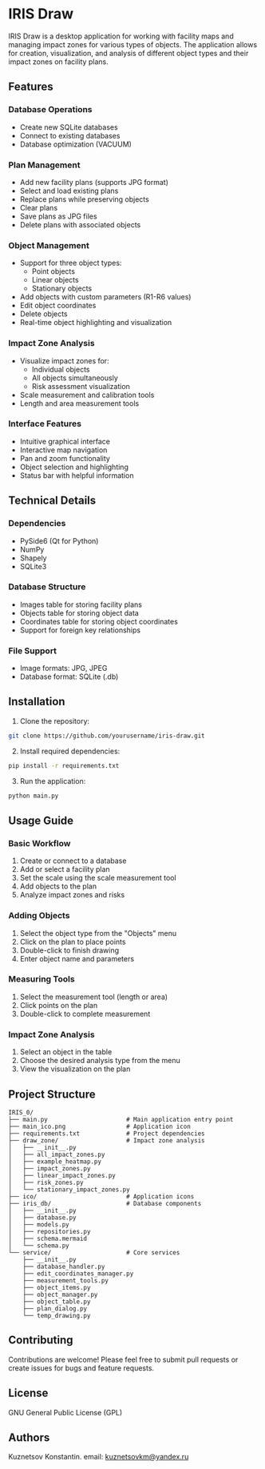 # IRIS Draw

IRIS Draw is a desktop application for working with facility maps and managing impact zones for various types of objects. The application allows for creation, visualization, and analysis of different object types and their impact zones on facility plans.

## Features

### Database Operations
- Create new SQLite databases
- Connect to existing databases 
- Database optimization (VACUUM)

### Plan Management
- Add new facility plans (supports JPG format)
- Select and load existing plans
- Replace plans while preserving objects
- Clear plans
- Save plans as JPG files
- Delete plans with associated objects

### Object Management
- Support for three object types:
  - Point objects
  - Linear objects
  - Stationary objects
- Add objects with custom parameters (R1-R6 values)
- Edit object coordinates
- Delete objects
- Real-time object highlighting and visualization

### Impact Zone Analysis
- Visualize impact zones for:
  - Individual objects
  - All objects simultaneously
  - Risk assessment visualization
- Scale measurement and calibration tools
- Length and area measurement tools

### Interface Features
- Intuitive graphical interface
- Interactive map navigation
- Pan and zoom functionality
- Object selection and highlighting
- Status bar with helpful information

## Technical Details

### Dependencies
- PySide6 (Qt for Python)
- NumPy
- Shapely
- SQLite3

### Database Structure
- Images table for storing facility plans
- Objects table for storing object data
- Coordinates table for storing object coordinates
- Support for foreign key relationships

### File Support
- Image formats: JPG, JPEG
- Database format: SQLite (.db)

## Installation

1. Clone the repository:
```bash
git clone https://github.com/yourusername/iris-draw.git
```

2. Install required dependencies:
```bash
pip install -r requirements.txt
```

3. Run the application:
```bash
python main.py
```

## Usage Guide

### Basic Workflow
1. Create or connect to a database
2. Add or select a facility plan
3. Set the scale using the scale measurement tool
4. Add objects to the plan
5. Analyze impact zones and risks

### Adding Objects
1. Select the object type from the "Objects" menu
2. Click on the plan to place points
3. Double-click to finish drawing
4. Enter object name and parameters

### Measuring Tools
1. Select the measurement tool (length or area)
2. Click points on the plan
3. Double-click to complete measurement

### Impact Zone Analysis
1. Select an object in the table
2. Choose the desired analysis type from the menu
3. View the visualization on the plan

## Project Structure

```
IRIS_0/
├── main.py                      # Main application entry point
├── main_ico.png                 # Application icon
├── requirements.txt             # Project dependencies
├── draw_zone/                   # Impact zone analysis
│   ├── __init__.py
│   ├── all_impact_zones.py
│   ├── example_heatmap.py
│   ├── impact_zones.py
│   ├── linear_impact_zones.py
│   ├── risk_zones.py
│   └── stationary_impact_zones.py
├── ico/                         # Application icons
├── iris_db/                     # Database components
│   ├── __init__.py
│   ├── database.py
│   ├── models.py
│   ├── repositories.py
│   ├── schema.mermaid
│   └── schema.py
└── service/                     # Core services
    ├── __init__.py
    ├── database_handler.py
    ├── edit_coordinates_manager.py
    ├── measurement_tools.py
    ├── object_items.py
    ├── object_manager.py
    ├── object_table.py
    ├── plan_dialog.py
    └── temp_drawing.py
```

## Contributing

Contributions are welcome! Please feel free to submit pull requests or create issues for bugs and feature requests.

## License

GNU General Public License (GPL)

## Authors

Kuznetsov Konstantin.
email: kuznetsovkm@yandex.ru
